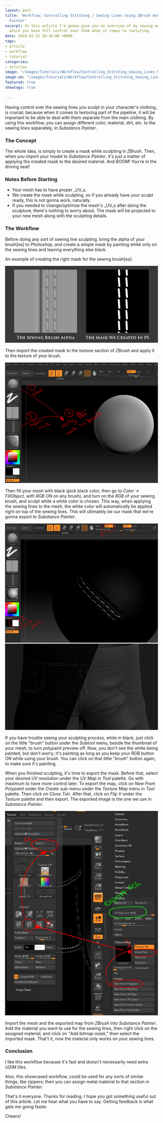 ```yaml
---
layout: post
title: 'Workflow: Controlling Stitching / Sewing Lines Using ZBrush And Substance
  Painter'
excerpt: In this article I'm gonna give you an overview of my sewing workflow, in
  which you have full control over them when it comes to texturing.
date: 2019-02-21 20:30:00 +0000
tags:
- article
- workflow
- tutorial
categories:
- articles
image: "/images/Tutorials/Workflow/Controlling_Stitching_Sewing_Lines_Using_ZBrush_And_Substance_Painter/controlling_stitching_sewing_lines_using_zbrush_and_substance_painter_header.jpg"
image-sm: "/images/Tutorials/Workflow/Controlling_Stitching_Sewing_Lines_Using_ZBrush_And_Substance_Painter/controlling_stitching_sewing_lines_using_zbrush_and_substance_painter_header.jpg"
featured: true
showtags: true

---
```

Having control over the sewing lines you sculpt in your character's clothing, is crucial; because when it comes to texturing part of the pipeline, it will be important to be able to deal with them separate from the main clothing. By using this workflow, you can assign different color, material, dirt, etc. to the sewing lines separately, in _Substance Painter_.

### The Concept

The whole idea, is simply to create a mask while sculpting in _ZBrush_. Then, when you import your model to _Substance Painter_, it's just a matter of applying the created mask to the desired material. And _BOOM_! You're in the driving seat!

### Notes Before Starting

* Your mesh has to have proper _UV_s.
* We create the mask while sculpting, so if you already have your sculpt ready, this is not gonna work, naturally.
* If you needed to change/optimize the mesh's _UV_s after doing the sculpture, there's nothing to worry about. The mask will be projected to your new mesh along with the sculpting details.

### The Workflow

Before doing any sort of sewing line sculpting, bring the alpha of your brush\[es\] to _Photoshop_, and create a simple mask by painting white only on the sewing lines and leaving everything else black.

An example of creating the right mask for the sewing brush\[es\]:

<img src="/images/Tutorials/Workflow/Controlling_Stitching_Sewing_Lines_Using_ZBrush_And_Substance_Painter/01_creating_the_mask_for_brush.jpg" alt="01_creating_the_mask_for_brush" class="narrowResponsive">

Then import the created mask to the texture section of _ZBrush_ and apply it to the texture of your brush.

<img src="/images/Tutorials/Workflow/Controlling_Stitching_Sewing_Lines_Using_ZBrush_And_Substance_Painter/02_importing_and_applying_the_mask.jpg" alt="02_importing_and_applying_the_mask" class="narrowResponsive">

Then fill your mesh with black (pick black color, then go to _Color_ -> _FillObject_, with _RGB_ _ON_ on any brush), and turn on the _RGB_ of your sewing brush, and sculpt while a white color is chosen. This way, when applying the sewing lines to the mesh, the white color will automatically be applied right on top of the sewing lines. This will ultimately be our mask that we're gonna export to _Substance Painter_.

<img src="/images/Tutorials/Workflow/Controlling_Stitching_Sewing_Lines_Using_ZBrush_And_Substance_Painter/03_1_fill_black_sculpt_with_white_RGB.jpg" alt="03_1_fill_black_sculpt_with_white_RGB" class="narrowResponsive">
<img src="/images/Tutorials/Workflow/Controlling_Stitching_Sewing_Lines_Using_ZBrush_And_Substance_Painter/03_2_fill_black_sculpt_with_white_RGB.jpg" alt="03_2_fill_black_sculpt_with_white_RGB" class="narrowResponsive">

If you have trouble seeing your sculpting process, while in black, just click on the little "brush" button under the _Subtool_ menu, beside the thumbnail of your mesh, to turn polypaint preview off. Now, you don't see the white being painted, but don't worry, it's painting as long as you keep your _RGB_ button _ON_ while using your brush. You can click on that little "_brush_" button again, to make sure it's painting.

When you finished sculpting, it's time to export the mask. Before that, select your desired _UV_ resolution under the _UV Map_ in _Tool_ palette. Go with maximum to have more control later. To export the map, click on _New From Polypaint_ under the _Create_ sub-menu under the _Texture Map_ menu in _Tool_ palette. Then click on _Clone Txtr_. After that, click on _Flip V_ under the _Texture_ palette and then export. The exported image is the one we use in _Substance Painter_.

<img src="/images/Tutorials/Workflow/Controlling_Stitching_Sewing_Lines_Using_ZBrush_And_Substance_Painter/04_create_and_export_mask.jpg" alt="04_create_and_export_mask" class="narrowResponsive">

Import the mesh and the exported map from _ZBrush_ into _Substance Painter_. Add the material you want to use for the sewing lines, then right click on the assigned material, and click on "_Add bitmap mask_," then select the imported mask. That't it, now the material only works on your sewing lines.

### Conclusion

I like this workflow because it's fast and doesn't necessarily need extra _UDIM_ _tiles_.

Also, this showcased workflow, could be used for any sorts of similar things, like zippers; then you can assign metal material to that section in _Substance Painter_.

That's it everyone. Thanks for reading. I hope you got something useful out of this article. Let me hear what you have to say. Getting feedback is what gets me going faster.

Cheers!